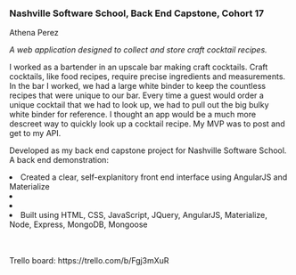 <h3>Nashville Software School, Back End Capstone, Cohort 17</h3>
Athena Perez

<i>A web application designed to collect and store craft cocktail recipes.</i>

<p>I worked as a bartender in an upscale bar making craft cocktails. Craft cocktails, like food recipes, require precise ingredients and measurements. In the bar I worked, we had a large white binder to keep the countless recipes that were unique to our bar. Every time a guest would order a unique cocktail that we had to look up, we had to pull out the big bulky white binder for reference. I thought an app would be a much more descreet way to quickly look up a cocktail recipe. My MVP was to post and get to my API.</p>


<p>Developed as my back end capstone project for Nashville Software School.
<br>A back end demonstration:
<li>Created a clear, self-explanitory front end interface using AngularJS and Materialize</li>
<li></li>
<li></li>
<li>Built using HTML, CSS, JavaScript, JQuery, AngularJS, Materialize, Node, Express, MongoDB, Mongoose</li>
</p>






<br>
<br>
Trello board: https://trello.com/b/Fgj3mXuR

